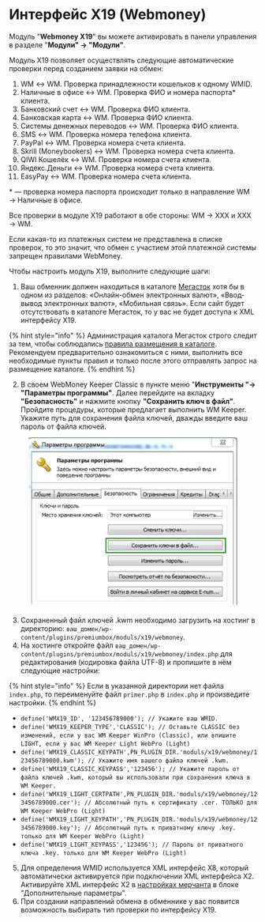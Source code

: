 # Интерфейс Х19 (Webmoney)

Модуль "**Webmoney X19**" вы можете активировать в панели управления в разделе "**Модули" → "Модули"**.

Модуль X19 позволяет осуществлять следующие автоматические проверки перед созданием заявки на обмен:

1. WM ↔ WM. Проверка принадлежности кошельков к одному WMID.
2. Наличные в офисе ↔ WM. Проверка ФИО и номера паспорта\* клиента.
3. Банковский счет ↔ WM. Проверка ФИО клиента.
4. Банковская карта ↔ WM. Проверка ФИО клиента.
5. Системы денежных переводов ↔ WM. Проверка ФИО клиента.
6. SMS ↔ WM. Проверка номера телефона клиента.
7. PayPal ↔ WM. Проверка номера счета клиента.
8. Skrill (Moneybookers) ↔ WM. Проверка номера счета клиента.
9. QIWI Кошелёк ↔ WM. Проверка номера счета клиента.
10. Яндекс.Деньги ↔ WM. Проверка номера счета клиента.
11. EasyPay ↔ WM. Проверка номера счета клиента.

\* — проверка номера паспорта происходит только в направление WM → Наличные в офисе.

Все проверки в модуле X19 работают в обе стороны: WM → XXX и XXX → WM.

Если какая-то из платежных систем не представлена в списке проверок, то это значит, что обмен с участием этой платежной системы запрещен правилами WebMoney.

Чтобы настроить модуль Х19, выполните следующие шаги:

1. Ваш обменник должен находиться в каталоге [Мегасток](https://megastock.ru/) хотя бы в одном из разделов: «Онлайн-обмен электронных валют», «Ввод-вывод электронных валют», «Мобильная связь». Если сайт будет отсутствовать в каталоге Мегасток, то у вас не будет доступа к XML интерфейсу X19.

{% hint style="info" %}
Администрация каталога Мегасток строго следит за тем, чтобы соблюдались [правила размещения в каталоге](https://megastock.ru/site_requirements.aspx). Рекомендуем предварительно ознакомиться с ними, выполнить все необходимые пункты правил и только после этого отправлять запрос на размещение каталоге.
{% endhint %}

2. В своем WebMoney Keeper Classic в пункте меню "**Инструменты "→ "Параметры программы"**. Далее перейдите на вкладку **"Безопасность"** и нажмите кнопку **"Сохранить ключ в файл"**. Пройдите процедуры, которые предлагает выполнить WM Keeper. Укажите путь для сохранения файла ключей, дважды введите ваш пароль от файла ключей.

<figure><img src="../../.gitbook/assets/Screenshot_27.png" alt=""><figcaption></figcaption></figure>

3. Сохраненный файл ключей .kwm необходимо загрузить на хостинг в директорию: `ваш_домен/wp-content/plugins/premiumbox/moduls/x19/webmoney`.
4. На хостинге откройте файл `ваш_домен/wp-content/plugins/premiumbox/moduls/x19/webmoney/index.php` для редактирования (кодировка файла UTF-8) и пропишите в нём следующие настройки:

{% hint style="info" %}
Если в указанной директории нет файла `index.php`, то переименуйте файл `primer.php` в `index.php` и произведите настройки.
{% endhint %}

* `define('WMX19_ID', '123456789000'); // Укажите ваш WMID.`
* `define('WMX19_KEEPER_TYPE','CLASSIC'); // Оставьте CLASSIC без изменений, если у вас WM Keeper WinPro (Classic), или впишите LIGHT, если у вас WM Keeper Light WebPro (Light)`
* `define('WMX19_CLASSIC_KEYPATH',PN_PLUGIN_DIR.'moduls/x19/webmoney/123456789000.kwm'); // Укажите имя вашего файла ключей .kwm.`
* `define('WMX19_CLASSIC_KEYPASS','123456'); // Укажите пароль от файла ключей .kwm, который вы использовали при сохранения ключа в WM Keeper.`
* `define('WMX19_LIGHT_CERTPATH',PN_PLUGIN_DIR.'moduls/x19/webmoney/123456789000.cer'); // Абсолютный путь к сертификату .cer. ТОЛЬКО для WM Keeper WebPro (Light)`
* `define('WMX19_LIGHT_KEYPATH','PN_PLUGIN_DIR.'moduls/x19/webmoney/123456789000.key'); // Абсолютный путь к приватному ключу .key. только для WM Keeper WebPro (Light)`
* `define('WMX19_LIGHT_KEYPASS','123456'); // Пароль от приватного ключа .key. только для WM Keeper WebPro (Light)`

5. Для определения WMID используется XML интерфейс Х8, который автоматически активируется при подключении XML интерфейса X2. Активируйте XML интерфейс X2 в [настройках мерчанта](https://merchant.webmoney.ru/conf/purses.asp) в блоке "Дополнительные параметры".
6. При создании направлений обмена в обменнике у вас появится возможность выбирать тип проверки по интерфейсу X19.
